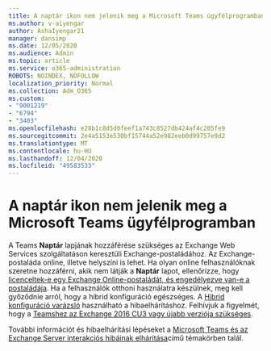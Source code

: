 ```yaml
---
title: A naptár ikon nem jelenik meg a Microsoft Teams ügyfélprogramban
ms.author: v-aiyengar
author: AshaIyengar21
manager: dansimp
ms.date: 12/05/2020
ms.audience: Admin
ms.topic: article
ms.service: o365-administration
ROBOTS: NOINDEX, NOFOLLOW
localization_priority: Normal
ms.collection: Adm_O365
ms.custom:
- "9001219"
- "6794"
- "3403"
ms.openlocfilehash: e28b1c8d5d0feef1a743c8527db424af4c205fe9
ms.sourcegitcommit: 2e4a5153e530bf15744a52e982eeb0d99757e9d2
ms.translationtype: MT
ms.contentlocale: hu-HU
ms.lasthandoff: 12/04/2020
ms.locfileid: "49583533"
---
```

# <a name="calendar-icon-isnt-showing-in-microsoft-teams-client"></a>A naptár ikon nem jelenik meg a Microsoft Teams ügyfélprogramban

A Teams **Naptár** lapjának hozzáférése szükséges az Exchange Web Services szolgáltatáson keresztüli Exchange-postaládához. Az Exchange-postaláda online, illetve helyszíni is lehet. Ha olyan online felhasználóknak szeretne hozzáférni, akik nem látják a **Naptár** lapot, ellenőrizze, hogy [licenceltek-e egy Exchange Online-postaládát, és engedélyezve van-e a postaládája](https://docs.microsoft.com/exchange/recipients-in-exchange-online/create-user-mailboxes). Ha a felhasználók otthoni használatra készülnek, meg kell győződnie arról, hogy a hibrid konfiguráció egészséges. A [Hibrid konfiguráció varázsló](https://docs.microsoft.com/exchange/hybrid-deployment/hybrid-agent) használható a hibaelhárításhoz. Felhívjuk a figyelmét, hogy a [Teamshez az Exchange 2016 CU3 vagy újabb verziója szükséges](https://docs.microsoft.com/microsoftteams/exchange-teams-interact).

További információt és hibaelhárítási lépéseket a [Microsoft Teams és az Exchange Server interakciós hibáinak elhárítása](https://docs.microsoft.com/microsoftteams/troubleshoot/known-issues/teams-exchange-interaction-issue)című témakörben talál.
